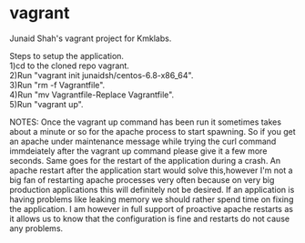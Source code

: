 # vagrant
Junaid Shah's vagrant project for Kmklabs. 

Steps to setup the application.    
1)cd to the cloned repo vagrant.  
2)Run "vagrant init junaidsh/centos-6.8-x86_64".  
3)Run "rm -f Vagrantfile".  
4)Run "mv Vagrantfile-Replace Vagrantfile".  
5)Run "vagrant up".  

NOTES: Once the vagrant up command has been run it sometimes takes about a minute or so for the apache process to start spawning. So if you get an apache under maintenance message while trying the curl command immdeiately after the vagrant up command please give it a few more seconds. Same goes for the restart of the application during a crash. An apache restart after the application start would solve this,however I'm not a big fan of restarting apache processes very often because on very big production applications this will definitely not be desired. If an application is having problems like leaking memory we should rather spend time on fixing the application. I am however in full support of proactive apache restarts as it allows us to know that the configuration is fine and restarts do not cause any problems. 

